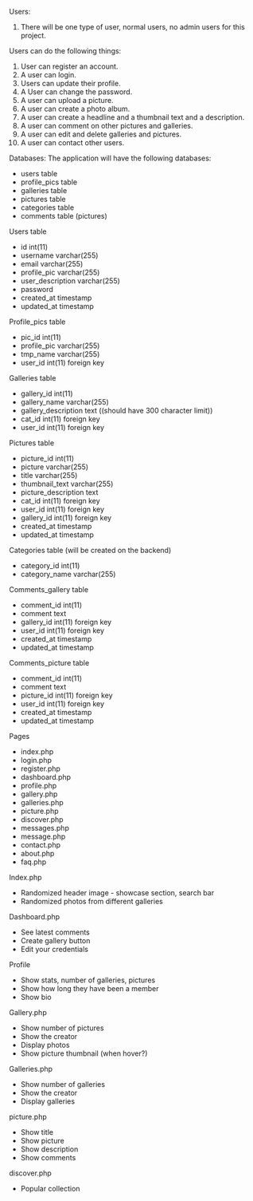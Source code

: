 Users:
1. There will be one type of user, normal users, no admin users for this project.

Users can do the following things:
1. User can register an account.
2. A user can login.
3. Users can update their profile.
4. A User can change the password.
5. A user can upload a picture.
6. A user can create a photo album.
7. A user can create a headline and a thumbnail text and a description.
8. A user can comment on other pictures and galleries.
9. A user can edit and delete galleries and pictures.
10. A user can contact other users.

Databases:
The application will have the following databases:
- users table
- profile_pics table
- galleries table
- pictures table
- categories table
- comments table (pictures)

Users table
- id int(11)
- username varchar(255)
- email varchar(255)
- profile_pic varchar(255)
- user_description varchar(255)
- password
- created_at timestamp
- updated_at timestamp

Profile_pics table
- pic_id int(11)
- profile_pic varchar(255)
- tmp_name varchar(255)
- user_id int(11) foreign key

Galleries table
- gallery_id int(11)
- gallery_name varchar(255)
- gallery_description text ((should have 300 character limit))
- cat_id int(11) foreign key
- user_id int(11) foreign key

Pictures table
- picture_id int(11)
- picture varchar(255)
- title varchar(255)
- thumbnail_text varchar(255)
- picture_description text
- cat_id int(11) foreign key
- user_id int(11) foreign key
- gallery_id int(11) foreign key
- created_at timestamp
- updated_at timestamp

Categories table (will be created on the backend)
- category_id int(11)
- category_name varchar(255)

Comments_gallery table
- comment_id int(11)
- comment text
- gallery_id int(11) foreign key
- user_id int(11) foreign key
- created_at timestamp
- updated_at timestamp

Comments_picture table
- comment_id int(11)
- comment text
- picture_id int(11) foreign key
- user_id int(11) foreign key
- created_at timestamp
- updated_at timestamp

Pages
- index.php
- login.php
- register.php
- dashboard.php
- profile.php
- gallery.php
- galleries.php
- picture.php
- discover.php
- messages.php
- message.php
- contact.php
- about.php
- faq.php

Index.php
- Randomized header image - showcase section, search bar
- Randomized photos from different galleries

Dashboard.php
- See latest comments
- Create gallery button
- Edit your credentials

Profile
- Show stats, number of galleries, pictures
- Show how long they have been a member
- Show bio

Gallery.php
- Show number of pictures
- Show the creator
- Display photos
- Show picture thumbnail (when hover?)

Galleries.php
- Show number of galleries
- Show the creator
- Display galleries

picture.php
- Show title
- Show picture
- Show description
- Show comments

discover.php
- Popular collection
